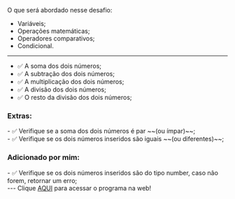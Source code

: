 O que será abordado nesse desafio:

- Variáveis;
- Operações matemáticas;
- Operadores comparativos;
- Condicional.
---
- ✅ A soma dos dois números;
- ✅  A subtração dos dois números;
- ✅  A multiplicação dos dois números;
- ✅  A divisão dos dois números;
- ✅  O resto da divisão dos dois números;

<h3>Extras: </h3>
- ✅  Verifique se a soma dos dois números é par ~~(ou ímpar)~~;
<br>
- ✅  Verifique se os dois números inseridos são iguais ~~(ou diferentes)~~;

<h3>Adicionado por mim: </h3>
- ✅  Verifique se os dois números inseridos são do tipo number, caso não forem, retornar um erro;
<br>
---
Clique <a href="https://devbonatto.github.io/JS-Exercicio01/">AQUI</a> para acessar o programa na web!
